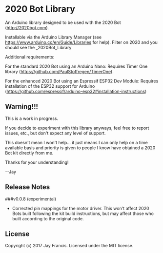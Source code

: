 # 2020 Bot Library

An Arduino library designed to be used with the 2020 Bot (http://2020bot.com).

Installable via the Arduino Library Manager (see https://www.arduino.cc/en/Guide/Libraries for help).
Filter on 2020 and you should see the _2020Bot_Library 

Additional requirements:

For the standard 2020 Bot using an Arduino Nano:
	Requires Timer One library (https://github.com/PaulStoffregen/TimerOne).

For the enhanced 2020 Bot using an Espressif ESP32 Dev Module:
	Requires installation of the ESP32 support for Arduino (https://github.com/espressif/arduino-esp32#installation-instructions)

## Warning!!!

This is a work in progress.

If you decide to experiment with this library anyways, feel free to report issues, etc., but don't expect any level of support.

This doesn't mean I won't help... it just means I can only help on a time available basis and priority is given to people 
I know have obtained a 2020 Bot kit directly from me.

Thanks for your understanding!

--Jay

## Release Notes

###v0.0.8 (experimental)
* Corrected pin mappings for the motor driver.  This won't affect 2020 Bots built following the kit build instructions, but may affect those who built according to the original code.

## License

Copyright (c) 2017 Jay Francis.  Licensed under the MIT license.
